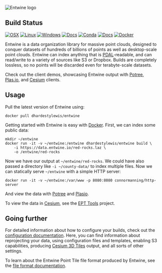 ![Entwine logo](./doc/logo/color/entwine_logo_2-color-small.png)


## Build Status

[![OSX](https://github.com/connormanning/entwine/workflows/OSX/badge.svg)](https://github.com/connormanning/entwine/actions?query=workflow%3AOSX)
[![Linux](https://github.com/connormanning/entwine/workflows/Linux/badge.svg)](https://github.com/connormanning/entwine/actions?query=workflow%3ALinux)
[![Windows](https://github.com/connormanning/entwine/workflows/Windows/badge.svg)](https://github.com/connormanning/entwine/actions?query=workflow%3AWindows)
[![Docs](https://github.com/connormanning/entwine/workflows/Docs/badge.svg)](https://github.com/connormanning/entwine/actions?query=workflow%3ADocs)
[![Conda](https://github.com/connormanning/entwine/workflows/Conda/badge.svg)](https://github.com/connormanning/entwine/actions?query=workflow%3AConda)
[![Docs](https://github.com/connormanning/entwine/workflows/Docs/badge.svg)](https://github.com/connormanning/entwine/actions?query=workflow%3ADocs)
[![Docker](https://github.com/connormanning/entwine/workflows/Docker/badge.svg)](https://github.com/connormanning/entwine/actions?query=workflow%3ADocker)

Entwine is a data organization library for massive point clouds, designed to conquer datasets of hundreds of billions of points as well as desktop-scale point clouds.  Entwine can index anything that is [PDAL](https://pdal.io)-readable, and can read/write to a variety of sources like S3 or Dropbox.  Builds are completely lossless, so no points will be discarded even for terabyte-scale datasets.

Check out the client demos, showcasing Entwine output with [Potree](http://potree.entwine.io), [Plas.io](http://speck.ly), and [Cesium](http://cesium.entwine.io) clients.

Usage
--------------------------------------------------------------------------------

Pull the latest version of Entwine using:

```
docker pull dhardestylewis/entwine
```

Getting started with Entwine is easy with [Docker](http://docker.com).  First, we can index some public data:

```
mkdir ~/entwine
docker run -it -v ~/entwine:/entwine dhardestylewis/entwine build \
    -i https://data.entwine.io/red-rocks.laz \
    -o /entwine/red-rocks
```

Now we have our output at `~/entwine/red-rocks`.  We could have also passed a directory like `-i ~/county-data/` to index multiple files.  Now we can
statically serve `~/entwine` with a simple HTTP server:

```
docker run -it -v ~/entwine:/var/www -p 8080:8080 connormanning/http-server
```

And view the data with [Potree](http://potree.entwine.io/data/custom.html?r=http://localhost:8080/red-rocks/ept.json) and [Plasio](http://dev.speck.ly/?s=0&r=ept://localhost:8080/red-rocks&c0s=local://color).

To view the data in [Cesium](https://www.cesium.com/), see the [EPT Tools](https://github.com/connormanning/ept-tools) project.

Going further
--------------------------------------------------------------------------------

For detailed information about how to configure your builds, check out the [configuration documentation](https://entwine.io/configuration.html).  Here, you can find information about reprojecting your data, using configuration files and templates, enabling S3 capabilities, producing [Cesium 3D Tiles](https://github.com/AnalyticalGraphicsInc/3d-tiles) output, and all sorts of other settings.

To learn about the Entwine Point Tile file format produced by Entwine, see the [file format documentation](https://entwine.io/entwine-point-tile.html).


